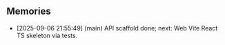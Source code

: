 ## Memories

- [2025-09-06 21:55:49] (main) API scaffold done; next: Web Vite React TS skeleton via tests.
